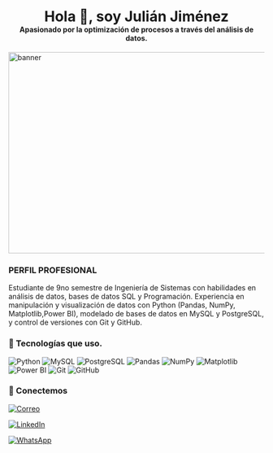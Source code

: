 <h1 align="center">
  Hola 👋, soy Julián Jiménez <br>
  <small style="font-size: 14px;">Apasionado por la optimización de procesos a través del análisis de datos.</small>
</h1>

<img width="1584" height="396" alt="banner" src="https://github.com/user-attachments/assets/2a8f46f6-3044-4fc8-a7b4-3296298679e5" />

<h3> PERFIL PROFESIONAL </h3>

<p> Estudiante de 9no semestre de Ingeniería de Sistemas con habilidades en análisis de datos, bases de datos SQL y Programación. Experiencia en manipulación y visualización de datos con Python (Pandas, NumPy, Matplotlib,Power BI), modelado de bases de datos en MySQL y PostgreSQL, y control de versiones con Git y GitHub.

### 🧰 Tecnologías que uso.
![Python](https://img.shields.io/badge/Python-3776AB?style=for-the-badge&logo=python&logoColor=white)
![MySQL](https://img.shields.io/badge/MySQL-00758F?style=for-the-badge&logo=mysql&logoColor=white)
![PostgreSQL](https://img.shields.io/badge/PostgreSQL-336791?style=for-the-badge&logo=postgresql&logoColor=white)
![Pandas](https://img.shields.io/badge/Pandas-150458?style=for-the-badge&logo=pandas&logoColor=white)
![NumPy](https://img.shields.io/badge/NumPy-013243?style=for-the-badge&logo=numpy&logoColor=white)
![Matplotlib](https://img.shields.io/badge/Matplotlib-11557C?style=for-the-badge&logo=matplotlib&logoColor=white)
![Power BI](https://img.shields.io/badge/Power_BI-F2C811?style=for-the-badge&logo=powerbi&logoColor=black)
![Git](https://img.shields.io/badge/Git-F05032?style=for-the-badge&logo=git&logoColor=white)
![GitHub](https://img.shields.io/badge/GitHub-181717?style=for-the-badge&logo=github&logoColor=white)



### 🤝 Conectemos

<p>
  <a href="mailto:jimeneztorojulian@gmail.com">
    <img src="https://img.shields.io/badge/Gmail-D14836?style=for-the-badge&logo=gmail&logoColor=white" alt="Correo" />
  </a>
</p>

<p>
  <a href="https://www.linkedin.com/in/julian-jimenez-toro-616540185/" target="_blank">
    <img src="https://img.shields.io/badge/LinkedIn-0077B5?style=for-the-badge&logo=linkedin&logoColor=white" alt="LinkedIn" />
  </a>
</p>

<p>
  <a href="https://wa.me/573155751468?text=Hola%20Julian%2C%20te%20contacto%20porque%20estamos%20interesados%20en%20tu%20perfil" target="_blank">
    <img src="https://img.shields.io/badge/WhatsApp-25D366?style=for-the-badge&logo=whatsapp&logoColor=white" alt="WhatsApp" />
  </a>
</p>

